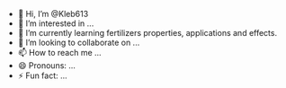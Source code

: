 - 👋 Hi, I’m @Kleb613
- 👀 I’m interested in ...
- 🌱 I’m currently learning fertilizers properties, applications and effects.
- 💞️ I’m looking to collaborate on ...
- 📫 How to reach me ...
- 😄 Pronouns: ...
- ⚡ Fun fact: ...

<!---
Kleb613/Kleb613 is a ✨ special ✨ repository because its `README.md` (this file) appears on your GitHub profile.
You can click the Preview link to take a look at your changes.
--->
